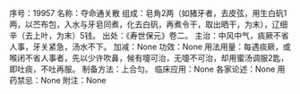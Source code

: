 序号：19957
名称：夺命通关散
组成：皂角2两（如猪牙者，去皮弦，用生白矾1两，以苎布包，入水与牙皂同煮，化去白矾，再煮令干，取出晒干，为末），辽细辛（去上叶，为末）5钱。
出处：《寿世保元》卷二。
主治：中风中气，痰厥不省人事，牙关紧急，汤水不下。
加减：None
功效：None
用法用量：每遇痰厥，或喉闭不省人事者，先以少许吹鼻，候有嚏可治，无嚏不可治，却用蜜汤调服2匙，即吐痰，不吐再服。
制备方法：上合匀。
临床应用：None
各家论述：None
用药禁忌：None
附注：None
